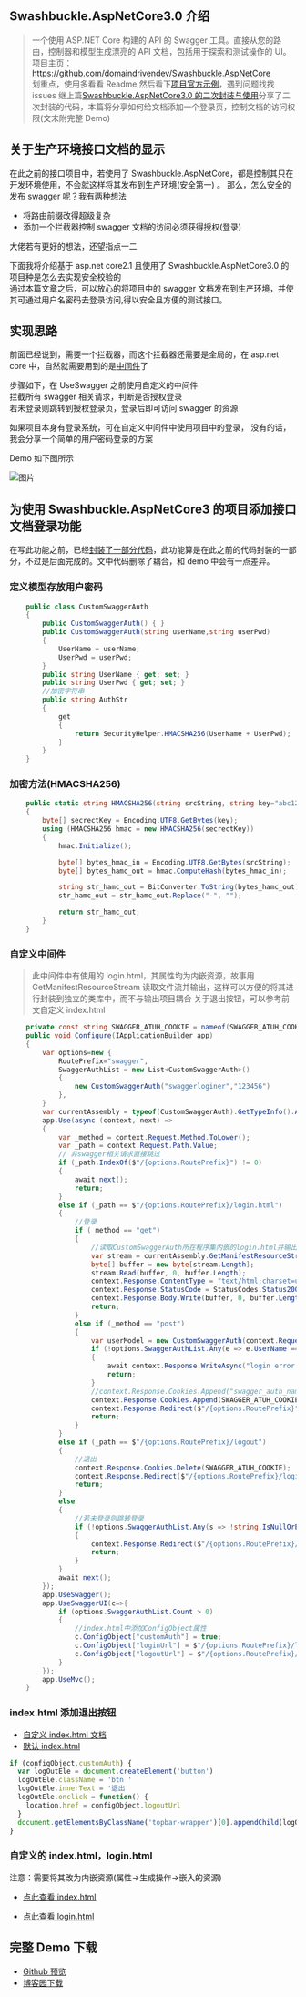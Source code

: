 ## Swashbuckle.AspNetCore3.0 介绍

> 一个使用 ASP.NET Core 构建的 API 的 Swagger 工具。直接从您的路由，控制器和模型生成漂亮的 API 文档，包括用于探索和测试操作的 UI。  
> 项目主页：https://github.com/domaindrivendev/Swashbuckle.AspNetCore  
> 划重点，使用多看看 Readme,然后看下[项目官方示例](https://github.com/domaindrivendev/Swashbuckle.AspNetCore/tree/master/test/WebSites)，遇到问题找找 issues
> 继上篇[Swashbuckle.AspNetCore3.0 的二次封装与使用](https://www.cnblogs.com/morang/p/9740190.html)分享了二次封装的代码，本篇将分享如何给文档添加一个登录页，控制文档的访问权限(文末附完整 Demo)

## 关于生产环境接口文档的显示

在此之前的接口项目中，若使用了 Swashbuckle.AspNetCore，都是控制其只在开发环境使用，不会就这样将其发布到生产环境(安全第一) 。
那么，怎么安全的发布 swagger 呢？我有两种想法

- 将路由前缀改得超级复杂
- 添加一个拦截器控制 swagger 文档的访问必须获得授权(登录)

大佬若有更好的想法，还望指点一二

下面我将介绍基于 asp.net core2.1 且使用了 Swashbuckle.AspNetCore3.0 的项目种是怎么去实现安全校验的  
通过本篇文章之后，可以放心的将项目中的 swagger 文档发布到生产环境，并使其可通过用户名密码去登录访问,得以安全且方便的测试接口。

## 实现思路

前面已经说到，需要一个拦截器，而这个拦截器还需要是全局的，在 asp.net core 中，自然就需要用到的是[中间件](https://docs.microsoft.com/zh-cn/aspnet/core/fundamentals/middleware/?view=aspnetcore-2.1)了

步骤如下，在 UseSwagger 之前使用自定义的中间件  
拦截所有 swagger 相关请求，判断是否授权登录  
若未登录则跳转到授权登录页，登录后即可访问 swagger 的资源

如果项目本身有登录系统，可在自定义中间件中使用项目中的登录，
没有的话，我会分享一个简单的用户密码登录的方案

Demo 如下图所示

![图片](https://dn-coding-net-production-pp.qbox.me/b05ad408-74b6-48c1-9cbc-73f1a529d272.gif)

## 为使用 Swashbuckle.AspNetCore3 的项目添加接口文档登录功能

在写此功能之前，已经[封装了一部分代码](https://www.cnblogs.com/morang/p/9740190.html)，此功能算是在此之前的代码封装的一部分，不过是后面完成的。文中代码删除了耦合，和 demo 中会有一点差异。

### 定义模型存放用户密码

```cs
    public class CustomSwaggerAuth
    {
        public CustomSwaggerAuth() { }
        public CustomSwaggerAuth(string userName,string userPwd)
        {
            UserName = userName;
            UserPwd = userPwd;
        }
        public string UserName { get; set; }
        public string UserPwd { get; set; }
        //加密字符串
        public string AuthStr
        {
            get
            {
                return SecurityHelper.HMACSHA256(UserName + UserPwd);
            }
        }
    }
```

### 加密方法(HMACSHA256)

```cs
    public static string HMACSHA256(string srcString, string key="abc123")
    {
        byte[] secrectKey = Encoding.UTF8.GetBytes(key);
        using (HMACSHA256 hmac = new HMACSHA256(secrectKey))
        {
            hmac.Initialize();

            byte[] bytes_hmac_in = Encoding.UTF8.GetBytes(srcString);
            byte[] bytes_hamc_out = hmac.ComputeHash(bytes_hmac_in);

            string str_hamc_out = BitConverter.ToString(bytes_hamc_out);
            str_hamc_out = str_hamc_out.Replace("-", "");

            return str_hamc_out;
        }
    }
```

### 自定义中间件

> 此中间件中有使用的 login.html，其属性均为内嵌资源，故事用 GetManifestResourceStream 读取文件流并输出，这样可以方便的将其进行封装到独立的类库中，而不与输出项目耦合
> 关于退出按钮，可以参考前文自定义 index.html

```cs
    private const string SWAGGER_ATUH_COOKIE = nameof(SWAGGER_ATUH_COOKIE);
    public void Configure(IApplicationBuilder app)
    {
        var options=new {
            RoutePrefix="swagger",
            SwaggerAuthList = new List<CustomSwaggerAuth>()
            {
                new CustomSwaggerAuth("swaggerloginer","123456")
            },
        }
        var currentAssembly = typeof(CustomSwaggerAuth).GetTypeInfo().Assembly;
        app.Use(async (context, next) =>
        {
            var _method = context.Request.Method.ToLower();
            var _path = context.Request.Path.Value;
            // 非swagger相关请求直接跳过
            if (_path.IndexOf($"/{options.RoutePrefix}") != 0)
            {
                await next();
                return;
            }
            else if (_path == $"/{options.RoutePrefix}/login.html")
            {
                //登录
                if (_method == "get")
                {
                    //读取CustomSwaggerAuth所在程序集内嵌的login.html并输出
                    var stream = currentAssembly.GetManifestResourceStream($"{currentAssembly.GetName().Name}.login.html");
                    byte[] buffer = new byte[stream.Length];
                    stream.Read(buffer, 0, buffer.Length);
                    context.Response.ContentType = "text/html;charset=utf-8";
                    context.Response.StatusCode = StatusCodes.Status200OK;
                    context.Response.Body.Write(buffer, 0, buffer.Length);
                    return;
                }
                else if (_method == "post")
                {
                    var userModel = new CustomSwaggerAuth(context.Request.Form["userName"], context.Request.Form["userPwd"]);
                    if (!options.SwaggerAuthList.Any(e => e.UserName == userModel.UserName && e.UserPwd == userModel.UserPwd))
                    {
                        await context.Response.WriteAsync("login error!");
                        return;
                    }
                    //context.Response.Cookies.Append("swagger_auth_name", userModel.UserName);
                    context.Response.Cookies.Append(SWAGGER_ATUH_COOKIE, userModel.AuthStr);
                    context.Response.Redirect($"/{options.RoutePrefix}");
                    return;
                }
            }
            else if (_path == $"/{options.RoutePrefix}/logout")
            {
                //退出
                context.Response.Cookies.Delete(SWAGGER_ATUH_COOKIE);
                context.Response.Redirect($"/{options.RoutePrefix}/login.html");
                return;
            }
            else
            {
                //若未登录则跳转登录
                if (!options.SwaggerAuthList.Any(s => !string.IsNullOrEmpty(s.AuthStr) && s.AuthStr == context.Request.Cookies[SWAGGER_ATUH_COOKIE]))
                {
                    context.Response.Redirect($"/{options.RoutePrefix}/login.html");
                    return;
                }
            }
            await next();
        });
        app.UseSwagger();
        app.UseSwaggerUI(c=>{
            if (options.SwaggerAuthList.Count > 0)
            {
                //index.html中添加ConfigObject属性
                c.ConfigObject["customAuth"] = true;
                c.ConfigObject["loginUrl"] = $"/{options.RoutePrefix}/login.html";
                c.ConfigObject["logoutUrl"] = $"/{options.RoutePrefix}/logout";
            }
        });
        app.UseMvc();
    }
```

### index.html 添加退出按钮

- [自定义 index.html 文档](https://github.com/domaindrivendev/Swashbuckle.AspNetCore#customize-indexhtml)
- [默认 index.html](https://github.com/domaindrivendev/Swashbuckle.AspNetCore/blob/master/src/Swashbuckle.AspNetCore.SwaggerUI/index.html)

```js
if (configObject.customAuth) {
  var logOutEle = document.createElement('button')
  logOutEle.className = 'btn '
  logOutEle.innerText = '退出'
  logOutEle.onclick = function() {
    location.href = configObject.logoutUrl
  }
  document.getElementsByClassName('topbar-wrapper')[0].appendChild(logOutEle)
}
```

### 自定义的 index.html，login.html

注意：需要将其改为内嵌资源(属性->生成操作->嵌入的资源)

- [点此查看 index.html](https://github.com/yimogit/moxy.blogs/blob/master/src/Moxy.Core/Moxy.Swagger/index.html)

- [点此查看 login.html](https://github.com/yimogit/moxy.blogs/blob/af3ef01c1bc67b530f057e7c28ab798aaf14199a/src/Moxy.Core/Moxy.Swagger/login.html)

## 完整 Demo 下载

- [Github 预览](https://github.com/yimogit/moxy.blogs/tree/af3ef01c1bc67b530f057e7c28ab798aaf14199a)
- [博客园下载](https://files.cnblogs.com/files/morang/Swashbuckle.AspNetCore3_Demo.zip)

